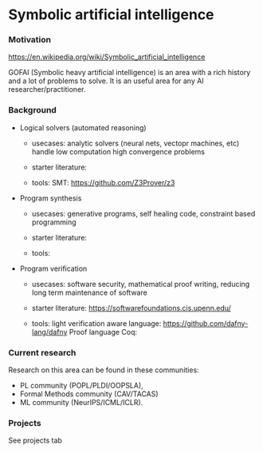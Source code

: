 # Symbolic artificial intelligence

### Motivation

https://en.wikipedia.org/wiki/Symbolic_artificial_intelligence

GOFAI (Symbolic heavy artificial intelligence) is an area with a rich history and a lot of problems to solve. It is an useful area for any AI researcher/practitioner.

### Background

- Logical solvers (automated reasoning)

    - usecases: analytic solvers (neural nets, vectopr machines, etc) handle low computation high convergence problems

    - starter literature:

    - tools:
        SMT: https://github.com/Z3Prover/z3

- Program synthesis

    - usecases: generative programs, self healing code, constraint based programming

    - starter literature:

    - tools:
        

- Program verification

    - usecases: software security, mathematical proof writing, reducing long term maintenance of software

    - starter literature:
        https://softwarefoundations.cis.upenn.edu/

    - tools:
        light verification aware language: https://github.com/dafny-lang/dafny
        Proof language Coq:



### Current research

Research on this area can be found in these communities: 
- PL community (POPL/PLDI/OOPSLA), 
- Formal Methods community (CAV/TACAS) 
- ML community (NeurIPS/ICML/ICLR).

### Projects

See projects tab

